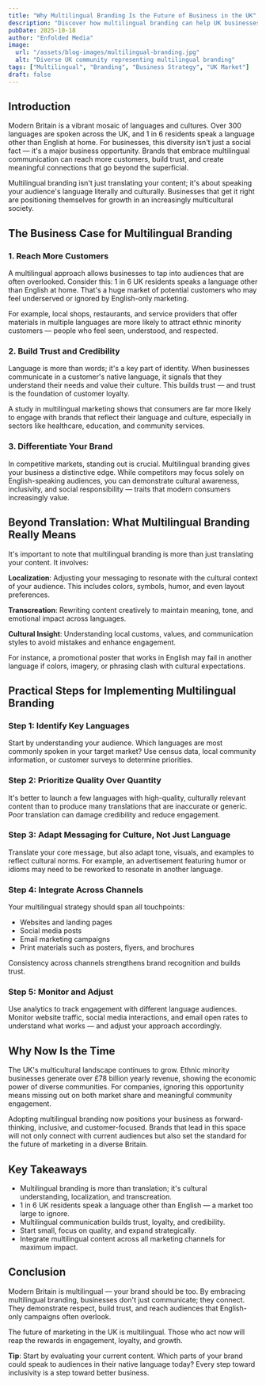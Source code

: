 ```yaml
---
title: "Why Multilingual Branding Is the Future of Business in the UK"
description: "Discover how multilingual branding can help UK businesses reach new audiences, build trust, and drive growth in our diverse society."
pubDate: 2025-10-18
author: "Enfolded Media"
image:
  url: "/assets/blog-images/multilingual-branding.jpg"
  alt: "Diverse UK community representing multilingual branding"
tags: ["Multilingual", "Branding", "Business Strategy", "UK Market"]
draft: false
---
```


## Introduction

Modern Britain is a vibrant mosaic of languages and cultures. Over 300 languages are spoken across the UK, and 1 in 6 residents speak a language other than English at home. For businesses, this diversity isn't just a social fact — it's a major business opportunity. Brands that embrace multilingual communication can reach more customers, build trust, and create meaningful connections that go beyond the superficial.

Multilingual branding isn't just translating your content; it's about speaking your audience's language literally and culturally. Businesses that get it right are positioning themselves for growth in an increasingly multicultural society.

## The Business Case for Multilingual Branding

### 1. Reach More Customers

A multilingual approach allows businesses to tap into audiences that are often overlooked. Consider this: 1 in 6 UK residents speaks a language other than English at home. That's a huge market of potential customers who may feel underserved or ignored by English-only marketing.

For example, local shops, restaurants, and service providers that offer materials in multiple languages are more likely to attract ethnic minority customers — people who feel seen, understood, and respected.

### 2. Build Trust and Credibility

Language is more than words; it's a key part of identity. When businesses communicate in a customer's native language, it signals that they understand their needs and value their culture. This builds trust — and trust is the foundation of customer loyalty.

A study in multilingual marketing shows that consumers are far more likely to engage with brands that reflect their language and culture, especially in sectors like healthcare, education, and community services.

### 3. Differentiate Your Brand

In competitive markets, standing out is crucial. Multilingual branding gives your business a distinctive edge. While competitors may focus solely on English-speaking audiences, you can demonstrate cultural awareness, inclusivity, and social responsibility — traits that modern consumers increasingly value.

## Beyond Translation: What Multilingual Branding Really Means

It's important to note that multilingual branding is more than just translating your content. It involves:

**Localization**: Adjusting your messaging to resonate with the cultural context of your audience. This includes colors, symbols, humor, and even layout preferences.

**Transcreation**: Rewriting content creatively to maintain meaning, tone, and emotional impact across languages.

**Cultural Insight**: Understanding local customs, values, and communication styles to avoid mistakes and enhance engagement.

For instance, a promotional poster that works in English may fail in another language if colors, imagery, or phrasing clash with cultural expectations.

## Practical Steps for Implementing Multilingual Branding

### Step 1: Identify Key Languages

Start by understanding your audience. Which languages are most commonly spoken in your target market? Use census data, local community information, or customer surveys to determine priorities.

### Step 2: Prioritize Quality Over Quantity

It's better to launch a few languages with high-quality, culturally relevant content than to produce many translations that are inaccurate or generic. Poor translation can damage credibility and reduce engagement.

### Step 3: Adapt Messaging for Culture, Not Just Language

Translate your core message, but also adapt tone, visuals, and examples to reflect cultural norms. For example, an advertisement featuring humor or idioms may need to be reworked to resonate in another language.

### Step 4: Integrate Across Channels

Your multilingual strategy should span all touchpoints:

- Websites and landing pages
- Social media posts
- Email marketing campaigns
- Print materials such as posters, flyers, and brochures

Consistency across channels strengthens brand recognition and builds trust.

### Step 5: Monitor and Adjust

Use analytics to track engagement with different language audiences. Monitor website traffic, social media interactions, and email open rates to understand what works — and adjust your approach accordingly.

## Why Now Is the Time

The UK's multicultural landscape continues to grow. Ethnic minority businesses generate over £78 billion yearly revenue, showing the economic power of diverse communities. For companies, ignoring this opportunity means missing out on both market share and meaningful community engagement.

Adopting multilingual branding now positions your business as forward-thinking, inclusive, and customer-focused. Brands that lead in this space will not only connect with current audiences but also set the standard for the future of marketing in a diverse Britain.

## Key Takeaways

- Multilingual branding is more than translation; it's cultural understanding, localization, and transcreation.
- 1 in 6 UK residents speak a language other than English — a market too large to ignore.
- Multilingual communication builds trust, loyalty, and credibility.
- Start small, focus on quality, and expand strategically.
- Integrate multilingual content across all marketing channels for maximum impact.

## Conclusion

Modern Britain is multilingual — your brand should be too. By embracing multilingual branding, businesses don't just communicate; they connect. They demonstrate respect, build trust, and reach audiences that English-only campaigns often overlook.

The future of marketing in the UK is multilingual. Those who act now will reap the rewards in engagement, loyalty, and growth.

**Tip**: Start by evaluating your current content. Which parts of your brand could speak to audiences in their native language today? Every step toward inclusivity is a step toward better business.
